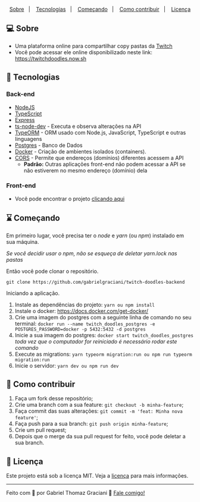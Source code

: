 <p align="center">
    <a href="#-sobre">Sobre</a>&nbsp;&nbsp;&nbsp;|&nbsp;&nbsp;&nbsp;
    <a href="#-tecnologias">Tecnologias</a>&nbsp;&nbsp;&nbsp;|&nbsp;&nbsp;&nbsp;
    <a href="#-começando">Começando</a>&nbsp;&nbsp;&nbsp;|&nbsp;&nbsp;&nbsp;
    <a href="#-como-contribuir">Como contribuir</a>&nbsp;&nbsp;&nbsp;|&nbsp;&nbsp;&nbsp;
    <a href="#-licença">Licença</a>
</p>

## 💻 Sobre

- Uma plataforma online para compartilhar copy pastas da <a href="https://www.twitch.tv">Twitch</a>
 - Você pode acessar ele online disponibilizado neste link: https://twitchdoodles.now.sh

## 🚀 Tecnologias

### Back-end

- [NodeJS](https://nodejs.org/pt-br/)
- [TypeScript](https://www.typescriptlang.org/)
- [Express](https://expressjs.com/)
- [ts-node-dev](https://www.npmjs.com/package/ts-node-dev) - Executa e observa alterações na API
- [TypeORM](https://typeorm.io/) - ORM usado com Node.js, JavaScript, TypeScript e outras linguagens
- [Postgres](https://www.postgresql.org/) - Banco de Dados
- [Docker](https://www.docker.com/) - Criação de ambientes isolados (containers).
- [CORS](https://developer.mozilla.org/pt-BR/docs/Web/HTTP/Controle_Acesso_CORS) - Permite que endereços (domínios) diferentes acessem a API
  - **Padrão:** Outras aplicações front-end não podem acessar a API se não estiverem no mesmo endereço (domínio) dela

### Front-end

- Você pode encontrar o projeto <a href="https://github.com/gabrielgraciani/twitch-doodles-frontend" target="_blank">clicando aqui</a>

## ⌛ Começando

Em primeiro lugar, você precisa ter o *node* e *yarn* (ou *npm*) instalado em sua máquina.

*Se você decidir usar o npm, não se esqueça de deletar yarn.lock nas pastas*

Então você pode clonar o repositório.

`git clone https://github.com/gabrielgraciani/twitch-doodles-backend`

Iniciando a aplicação.

1. Instale as dependências do projeto: `yarn ou npm install`
2. Instale o docker: https://docs.docker.com/get-docker/
3. Crie uma imagem do postgres com a seguinte linha de comando no seu terminal: `docker run --name twitch_doodles_postgres -e POSTGRES_PASSWORD=docker -p 5432:5432 -d postgres`
4. Inicie a sua imagem do postgres: `docker start twitch_doodles_postgres` <br> *toda vez que o computador for reiniciado é necessário rodar este comando*
5. Execute as migrations: `yarn typeorm migration:run ou npm run typeorm migration:run`
6. Inicie o servidor: `yarn dev ou npm run dev`

## 🤔 Como contribuir

1. Faça um fork desse repositório;
2. Crie uma branch com a sua feature: `git checkout -b minha-feature`;
3. Faça commit das suas alterações: `git commit -m 'feat: Minha nova feature'`;
4. Faça push para a sua branch: `git push origin minha-feature`;
5. Crie um pull request;
6. Depois que o merge da sua pull request for feito, você pode deletar a sua branch.

## 📝 Licença

Este projeto está sob a licença MIT. Veja a [licença](LICENSE) para mais informações.

---

Feito com 💟 por Gabriel Thomaz Graciani 👋 [Fale comigo!](https://www.linkedin.com/in/gabriel-thomaz-graciani-98400b166/)
